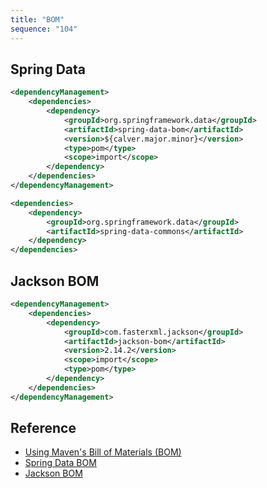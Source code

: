 ```yaml
---
title: "BOM"
sequence: "104"
---
```


## Spring Data

```xml
<dependencyManagement>
    <dependencies>
        <dependency>
            <groupId>org.springframework.data</groupId>
            <artifactId>spring-data-bom</artifactId>
            <version>${calver.major.minor}</version>
            <type>pom</type>
            <scope>import</scope>
        </dependency>
    </dependencies>
</dependencyManagement>
```

```xml
<dependencies>
    <dependency>
        <groupId>org.springframework.data</groupId>
        <artifactId>spring-data-commons</artifactId>
    </dependency>
</dependencies>
```

## Jackson BOM

```xml
<dependencyManagement>
    <dependencies>
        <dependency>
            <groupId>com.fasterxml.jackson</groupId>
            <artifactId>jackson-bom</artifactId>
            <version>2.14.2</version>
            <scope>import</scope>
            <type>pom</type>
        </dependency>
    </dependencies>
</dependencyManagement>
```

## Reference

- [Using Maven's Bill of Materials (BOM)](https://reflectoring.io/maven-bom/)
- [Spring Data BOM](https://github.com/spring-projects/spring-data-bom)
- [Jackson BOM](https://github.com/FasterXML/jackson-bom)
